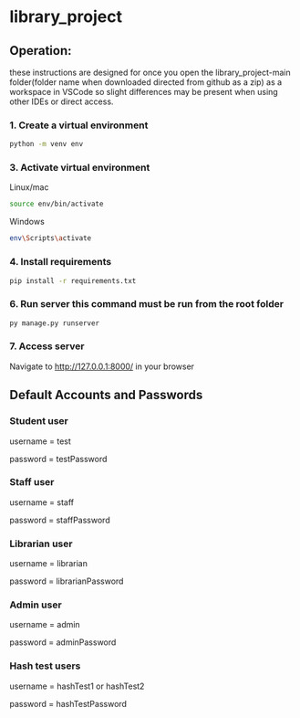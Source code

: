 # library_project

## Operation:

these instructions are designed for once you open the library_project-main folder(folder name when downloaded directed from github as a zip) as a workspace in VSCode so slight differences may be present when using other IDEs or direct access.

### 1. Create a virtual environment
```bash
python -m venv env
```

### 3. Activate virtual environment
Linux/mac
```bash
source env/bin/activate
```
Windows
```bash
env\Scripts\activate
```

### 4. Install requirements
```bash
pip install -r requirements.txt
```

### 6. Run server this command must be run from the root folder
```bash
py manage.py runserver
```

### 7. Access server
Navigate to http://127.0.0.1:8000/ in your browser

## Default Accounts and Passwords 
### Student user
username = test

password = testPassword

### Staff user 
username = staff

password = staffPassword

### Librarian user
username = librarian

password = librarianPassword

### Admin user 
username = admin

password = adminPassword

### Hash test users 
username = hashTest1 or hashTest2

password = hashTestPassword
